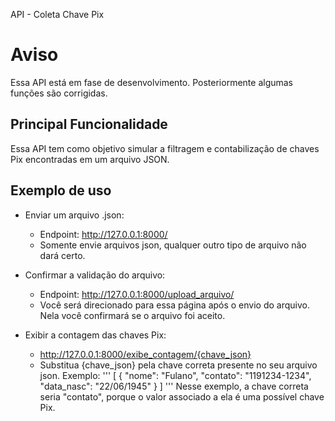 
API - Coleta Chave Pix

# Aviso
Essa API está em fase de desenvolvimento. Posteriormente algumas funções são corrigidas.

## Principal Funcionalidade
Essa API tem como objetivo simular a filtragem e contabilização de chaves Pix encontradas em um arquivo JSON. 

## Exemplo de uso
- Enviar um arquivo .json:
    - Endpoint: http://127.0.0.1:8000/ 
    - Somente envie arquivos json, qualquer outro tipo de arquivo não dará certo.

- Confirmar a validação do arquivo:
    - Endpoint: http://127.0.0.1:8000/upload_arquivo/ 
    - Você será direcionado para essa página após o envio do arquivo. Nela você confirmará se o arquivo foi aceito.

- Exibir a contagem das chaves Pix:
    - http://127.0.0.1:8000/exibe_contagem/{chave_json}
    - Substitua {chave_json} pela chave correta presente no seu arquivo json. Exemplo:
'''
[
    {
        "nome": "Fulano",
        "contato": "1191234-1234",
        "data_nasc": "22/06/1945"
    }
] 
'''
Nesse exemplo, a chave correta seria "contato", porque o valor associado a ela é uma possível chave Pix. 
